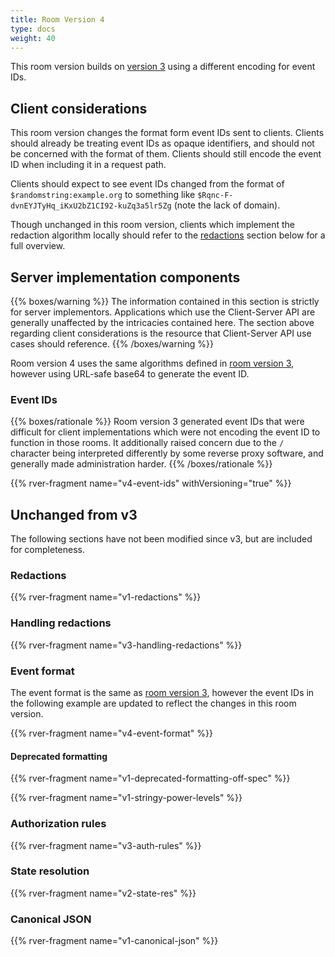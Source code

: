 ```yaml
---
title: Room Version 4
type: docs
weight: 40
---
```


This room version builds on [version 3](/rooms/v3) using a different
encoding for event IDs.

## Client considerations

This room version changes the format form event IDs sent to clients.
Clients should already be treating event IDs as opaque identifiers, and
should not be concerned with the format of them. Clients should still
encode the event ID when including it in a request path.

Clients should expect to see event IDs changed from the format of
`$randomstring:example.org` to something like
`$Rqnc-F-dvnEYJTyHq_iKxU2bZ1CI92-kuZq3a5lr5Zg` (note the lack of
domain).

Though unchanged in this room version, clients which implement the
redaction algorithm locally should refer to the [redactions](#redactions)
section below for a full overview.

## Server implementation components

{{% boxes/warning %}}
The information contained in this section is strictly for server
implementors. Applications which use the Client-Server API are generally
unaffected by the intricacies contained here. The section above
regarding client considerations is the resource that Client-Server API
use cases should reference.
{{% /boxes/warning %}}

Room version 4 uses the same algorithms defined in [room version
3](/rooms/v3), however using URL-safe base64 to generate the event ID.

### Event IDs

{{% boxes/rationale %}}
Room version 3 generated event IDs that were difficult for client
implementations which were not encoding the event ID to function in
those rooms. It additionally raised concern due to the `/` character
being interpreted differently by some reverse proxy software, and
generally made administration harder.
{{% /boxes/rationale %}}

{{% rver-fragment name="v4-event-ids" withVersioning="true" %}}

## Unchanged from v3

The following sections have not been modified since v3, but are included for
completeness.

### Redactions

{{% rver-fragment name="v1-redactions" %}}

### Handling redactions

{{% rver-fragment name="v3-handling-redactions" %}}

### Event format

The event format is the same as [room version 3](/rooms/v3#event-format),
however the event IDs in the following example are updated to reflect
the changes in this room version.

{{% rver-fragment name="v4-event-format" %}}

#### Deprecated formatting

{{% rver-fragment name="v1-deprecated-formatting-off-spec" %}}

{{% rver-fragment name="v1-stringy-power-levels" %}}

### Authorization rules

{{% rver-fragment name="v3-auth-rules" %}}

### State resolution

{{% rver-fragment name="v2-state-res" %}}

### Canonical JSON

{{% rver-fragment name="v1-canonical-json" %}}
